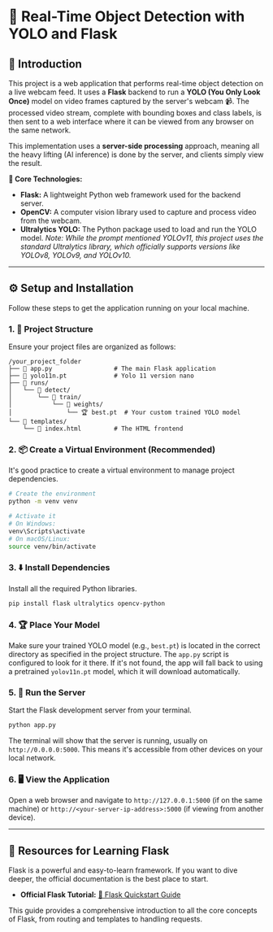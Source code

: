 # 🤖 Real-Time Object Detection with YOLO and Flask

## 📄 Introduction

This project is a web application that performs real-time object detection on a live webcam feed. It uses a **Flask** backend to run a **YOLO (You Only Look Once)** model on video frames captured by the server's webcam 📹. The processed video stream, complete with bounding boxes and class labels, is then sent to a web interface where it can be viewed from any browser on the same network.

This implementation uses a **server-side processing** approach, meaning all the heavy lifting (AI inference) is done by the server, and clients simply view the result.

**🎯 Core Technologies:**
* **Flask:** A lightweight Python web framework used for the backend server.
* **OpenCV:** A computer vision library used to capture and process video from the webcam.
* **Ultralytics YOLO:** The Python package used to load and run the YOLO model. *Note: While the prompt mentioned YOLOv11, this project uses the standard Ultralytics library, which officially supports versions like YOLOv8, YOLOv9, and YOLOv10.*

---

## ⚙️ Setup and Installation

Follow these steps to get the application running on your local machine.

### 1. 📁 Project Structure

Ensure your project files are organized as follows:

```
/your_project_folder
├── 📄 app.py                 # The main Flask application
├── 📑 yolo11n.pt             # Yolo 11 version nano  
├── 📂 runs/
│   └── 📂 detect/
│       └── 📂 train/
│           └── 📂 weights/
│               └── 🏆 best.pt  # Your custom trained YOLO model
└── 📂 templates/
    └── 📄 index.html         # The HTML frontend
```

### 2. 📦 Create a Virtual Environment (Recommended)

It's good practice to create a virtual environment to manage project dependencies.

```bash
# Create the environment
python -m venv venv

# Activate it
# On Windows:
venv\Scripts\activate
# On macOS/Linux:
source venv/bin/activate
```

### 3. ⬇️ Install Dependencies

Install all the required Python libraries.

```bash
pip install flask ultralytics opencv-python
```

### 4. 🏆 Place Your Model

Make sure your trained YOLO model (e.g., `best.pt`) is located in the correct directory as specified in the project structure. The `app.py` script is configured to look for it there. If it's not found, the app will fall back to using a pretrained `yolov11n.pt` model, which it will download automatically.

### 5. 🚀 Run the Server

Start the Flask development server from your terminal.

```bash
python app.py
```

The terminal will show that the server is running, usually on `http://0.0.0.0:5000`. This means it's accessible from other devices on your local network.

### 6. 🖥️ View the Application

Open a web browser and navigate to `http://127.0.0.1:5000` (if on the same machine) or `http://<your-server-ip-address>:5000` (if viewing from another device).

---

## 📖 Resources for Learning Flask

Flask is a powerful and easy-to-learn framework. If you want to dive deeper, the official documentation is the best place to start.

* **Official Flask Tutorial:** [🔗 Flask Quickstart Guide](https://flask.palletsprojects.com/en/3.0.x/quickstart/)

This guide provides a comprehensive introduction to all the core concepts of Flask, from routing and templates to handling requests.
